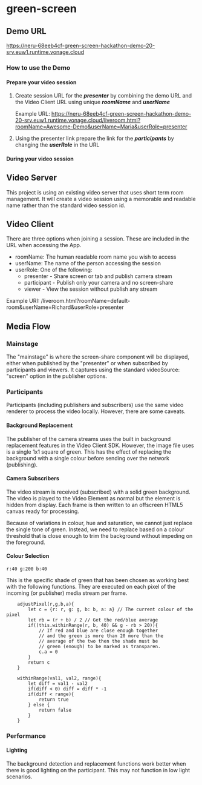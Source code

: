 # green-screen

## Demo URL
https://neru-68eeb4cf-green-screen-hackathon-demo-20-srv.euw1.runtime.vonage.cloud

### How to use the Demo

#### Prepare your video session
1. Create session URL for the ***presenter*** by combining the demo URL and the Video Client URL using unique ***roomName*** and ***userName***
   
   Example URL: https://neru-68eeb4cf-green-screen-hackathon-demo-20-srv.euw1.runtime.vonage.cloud/liveroom.html?roomName=Awesome-Demo&userName=Maria&userRole=presenter
3. Using the presenter link prepare the link for the ***participants*** by changing the ***userRole*** in the URL

#### During your video session


## Video Server

This project is using an existing video server that uses short term room management.  It will create a video session using a memorable and readable name rather than the standard video session id.

## Video Client

There are three options when joining a session.  These are included in the URL when accessing the App.

 - roomName: The human readable room name you wish to access
 - userName: The name of the person accessing the session
 - userRole: One of the following:
   - presenter - Share screen or tab and publish camera stream
   - participant - Publish only your camera and no screen-share
   - viewer - View the session without publish any stream

Example URI: /liveroom.html?roomName=default-room&userName=Richard&userRole=presenter

## Media Flow

### Mainstage

The "mainstage" is where the screen-share component will be displayed, either when published by the "presenter" or when subscribed by participants and viewers.  It captures using the standard videoSource: "screen" option in the publisher options.

### Participants

Participants (including publishers and subscribers) use the same video renderer to process the video locally.  However, there are some caveats.

#### Background Replacement

The publisher of the camera streams uses the built in background replacement features in the Video Client SDK.  However, the image file uses is a single 1x1 square of green.  This has the effect of replacing the background with a single colour before sending over the network (publishing).

#### Camera Subscribers

The video stream is received (subscribed) with a solid green background.  The video is played to the Video Element as normal but the element is hidden from display.  Each frame is then written to an offscreen HTML5 canvas ready for processing.  

Because of variations in colour, hue and saturation, we cannot just replace the single tone of green.  Instead, we need to replace based on a colour threshold that is close enough to trim the background without impeding on the foreground.

#### Colour Selection

```
r:40 g:200 b:40
```

This is the specific shade of green that has been chosen as working best with the following functions.  They are executed on each pixel of the incoming (or publisher) media stream per frame.

```
    adjustPixel(r,g,b,a){
        let c = {r: r, g: g, b: b, a: a} // The current colour of the pixel
        let rb = (r + b) / 2 // Get the red/blue average
        if((this.withinRange(r, b, 40) && g - rb > 20)){
            // If red and blue are close enough together
            // and the green is more than 20 more than the
            // average of the two then the shade must be
            // green (enough) to be marked as transparen.
            c.a = 0
        }
        return c
    }

    withinRange(val1, val2, range){
        let diff = val1 - val2
        if(diff < 0) diff = diff * -1
        if(diff < range){
            return true
        } else {
            return false
        }
    }
```

### Performance

#### Lighting

The background detection and replacement functions work better when there is good lighting on the participant.  This may not function in low light scenarios.




